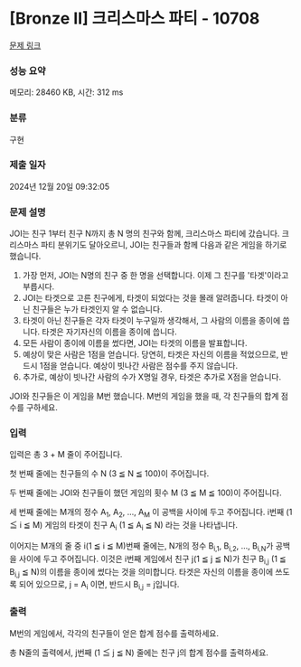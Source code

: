 # [Bronze II] 크리스마스 파티 - 10708 

[문제 링크](https://www.acmicpc.net/problem/10708) 

### 성능 요약

메모리: 28460 KB, 시간: 312 ms

### 분류

구현

### 제출 일자

2024년 12월 20일 09:32:05

### 문제 설명

<p>JOI는 친구 1부터 친구 N까지 총 N 명의 친구와 함께, 크리스마스 파티에 갔습니다. 크리스마스 파티 분위기도 달아오르니, JOI는 친구들과 함께 다음과 같은 게임을 하기로 했습니다.</p>

<ol>
	<li>가장 먼저, JOI는 N명의 친구 중 한 명을 선택합니다. 이제 그 친구를 '타겟'이라고 부릅시다.</li>
	<li>JOI는 타겟으로 고른 친구에게, 타겟이 되었다는 것을 몰래 알려줍니다. 타겟이 아닌 친구들은 누가 타겟인지 알 수 없습니다.</li>
	<li>타겟이 아닌 친구들은 각자 타겟이 누구일까 생각해서, 그 사람의 이름을 종이에 씁니다. 타겟은 자기자신의 이름을 종이에 씁니다.</li>
	<li>모든 사람이 종이에 이름을 썼다면, JOI는 타겟의 이름을 발표합니다.</li>
	<li>예상이 맞은 사람은 1점을 얻습니다. 당연히, 타겟은 자신의 이름을 적었으므로, 반드시 1점을 얻습니다. 예상이 빗나간 사람은 점수를 주지 않습니다.</li>
	<li>추가로, 예상이 빗나간 사람의 수가 X명일 경우, 타겟은 추가로 X점을 얻습니다.</li>
</ol>

<div> JOI와 친구들은 이 게임을 M번 했습니다. M번의 게임을 했을 때, 각 친구들의 합계 점수를 구하세요.</div>

### 입력 

 <p>입력은 총 3 + M 줄이 주어집니다.</p>

<p>첫 번째 줄에는 친구들의 수 N (3 ≦ N ≦ 100)이 주어집니다.</p>

<p>두 번째 줄에는 JOI와 친구들이 했던 게임의 횟수 M (3 ≦ M ≦ 100)이 주어집니다.</p>

<p>세 번째 줄에는 M개의 정수 A<sub>1</sub>, A<sub>2</sub>, ...,  A<sub>M</sub> 이 공백을 사이에 두고 주어집니다. i번째 (1 ≦ i ≦ M) 게임의 타겟이 친구 A<sub>i</sub> (1 ≦ A<sub>i</sub> ≦ N) 라는 것을 나타냅니다.</p>

<p>이어지는 M개의 줄 중 i(1 ≦ i ≦ M)번째 줄에는, N개의 정수 B<sub>i,1</sub>, B<sub>i,2</sub>, ..., B<sub>i,N</sub>가 공백을 사이에 두고 주어집니다. 이것은 i번째 게임에서 친구 j(1 ≦ j ≦ N)가 친구 B<sub>i,j</sub> (1 ≦ B<sub>i,j</sub> ≦ N)의 이름을 종이에 썼다는 것을 의미합니다. 타겟은 자신의 이름을 종이에 쓰도록 되어 있으므로, j = A<sub>i</sub> 이면, 반드시 B<sub>i,j</sub> = j입니다.</p>

### 출력 

 <p>M번의 게임에서, 각각의 친구들이 얻은 합계 점수를 출력하세요.</p>

<p>총 N줄의 출력에서,  j번째 (1 ≦ j ≦ N) 줄에는 친구 j의 합계 점수를 출력하세요.</p>

